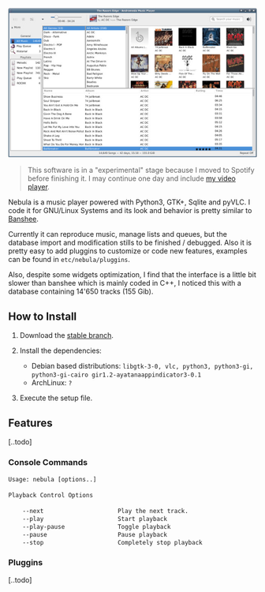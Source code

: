 ![Nebula GUI](https://raw.githubusercontent.com/rsm-gh/nebula/master/usr/share/doc/nebula/preview.jpeg)

> This software is in a "experimental" stage because I moved to Spotify before finishing it. I may continue one day and include [my video player](https://github.com/rsm-gh/vlist-player).


Nebula is a music player powered with Python3, GTK+, Sqlite and pyVLC. I code it for GNU/Linux Systems and its look and behavior is pretty similar to [Banshee](https://www.banshee-project.org/).

Currently it can reproduce music, manage lists and queues, but the database import and modification stills to be finished / debugged. Also it is pretty easy to add pluggins to customize or code new features, examples can be found in `etc/nebula/pluggins`.

Also, despite some widgets optimization, I find that the interface is a little bit slower than banshee which is mainly coded in C++, I noticed this with a database containing 14'650 tracks (155 Gib).

## How to Install

1. Download the [stable branch](https://github.com/rsm-gh/nebula/archive/master.zip).
2. Install the dependencies:
    * Debian based distributions: `libgtk-3-0, vlc, python3, python3-gi, python3-gi-cairo gir1.2-ayatanaappindicator3-0.1`
    * ArchLinux: `?`

3. Execute the setup file.

## Features

[..todo]


### Console Commands
```
Usage: nebula [options..]

Playback Control Options

    --next                     Play the next track.
    --play                     Start playback
    --play-pause               Toggle playback
    --pause                    Pause playback
    --stop                     Completely stop playback
```

### Pluggins

[..todo]
